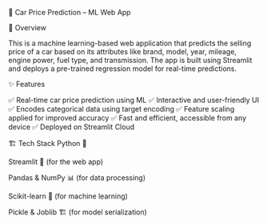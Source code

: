 🚗 Car Price Prediction – ML Web App



📌 Overview

This is a machine learning-based web application that predicts the selling price of a car based on its attributes like brand, model, year, mileage, engine power, fuel type, and transmission. The app is built using Streamlit and deploys a pre-trained regression model for real-time predictions.

✨ Features

✅ Real-time car price prediction using ML
✅ Interactive and user-friendly UI
✅ Encodes categorical data using target encoding
✅ Feature scaling applied for improved accuracy
✅ Fast and efficient, accessible from any device
✅ Deployed on Streamlit Cloud

🏗 Tech Stack
Python 🐍

Streamlit 🎨 (for the web app)

Pandas & NumPy 📊 (for data processing)

Scikit-learn 🤖 (for machine learning)

Pickle & Joblib 🏗 (for model serialization)

